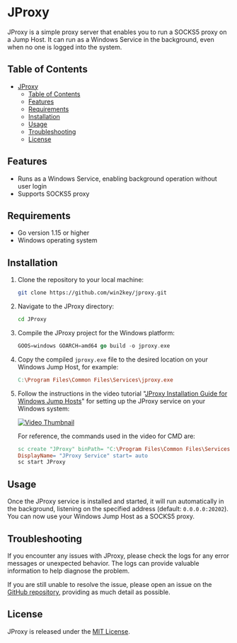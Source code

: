 # JProxy

JProxy is a simple proxy server that enables you to run a SOCKS5 proxy on a Jump Host. It can run as a Windows Service in the background, even when no one is logged into the system.

## Table of Contents

- [JProxy](#jproxy)
  - [Table of Contents](#table-of-contents)
  - [Features](#features)
  - [Requirements](#requirements)
  - [Installation](#installation)
  - [Usage](#usage)
  - [Troubleshooting](#troubleshooting)
  - [License](#license)
  
## Features

- Runs as a Windows Service, enabling background operation without user login
- Supports SOCKS5 proxy

## Requirements

- Go version 1.15 or higher
- Windows operating system

## Installation

1. Clone the repository to your local machine:
    ```bash
    git clone https://github.com/win2key/jproxy.git
    ```
2. Navigate to the JProxy directory:
    ```bash
    cd JProxy
    ```
3. Compile the JProxy project for the Windows platform:
    ```go
    GOOS=windows GOARCH=amd64 go build -o jproxy.exe
    ```
4. Copy the compiled `jproxy.exe` file to the desired location on your Windows Jump Host, for example:
    ```makefile
    C:\Program Files\Common Files\Services\jproxy.exe
    ```
5. Follow the instructions in the video tutorial "[JProxy Installation Guide for Windows Jump Hosts](https://www.youtube.com/watch?v=cjs_e5pVAwU)" for setting up the JProxy service on your Windows system:
  
    [![Video Thumbnail](https://img.youtube.com/vi/cjs_e5pVAwU/maxresdefault.jpg)](https://www.youtube.com/watch?v=cjs_e5pVAwU)

    For reference, the commands used in the video for CMD are:
    ```makefile
    sc create "JProxy" binPath= "C:\Program Files\Common Files\Services\jproxy.exe" 
    DisplayName= "JProxy Service" start= auto
    sc start JProxy
    ```

## Usage

Once the JProxy service is installed and started, it will run automatically in the background, listening on the specified address (default: `0.0.0.0:20202`). You can now use your Windows Jump Host as a SOCKS5 proxy.

## Troubleshooting

If you encounter any issues with JProxy, please check the logs for any error messages or unexpected behavior. The logs can provide valuable information to help diagnose the problem.

If you are still unable to resolve the issue, please open an issue on the [GitHub repository](https://github.com/win2key/jproxy/issues), providing as much detail as possible.

## License

JProxy is released under the [MIT License](https://github.com/win2key/jproxy/blob/main/LICENSE).